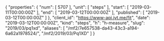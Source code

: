 {
  "properties": {
    "num": [
      5707
    ],
    "unit": [
      "steps"
    ],
    "start": [
      "2019-03-11T00:00:00Z"
    ],
    "end": [
      "2019-03-12T00:00:00Z"
    ],
    "published": [
      "2019-03-12T00:00:00Z"
    ]
  },
  "client_id": "https://www-api.jvt.me/fit",
  "date": "2019-03-12T00:00:00Z",
  "kind": "steps",
  "h": "h-measure",
  "slug": "2019/03/pq1xd",
  "aliases": [
    "/mf2/7e657538-da43-43c3-a194-6a62a1978524/",
    "/mf2/2019/03/Pq1XD"
  ]
}
